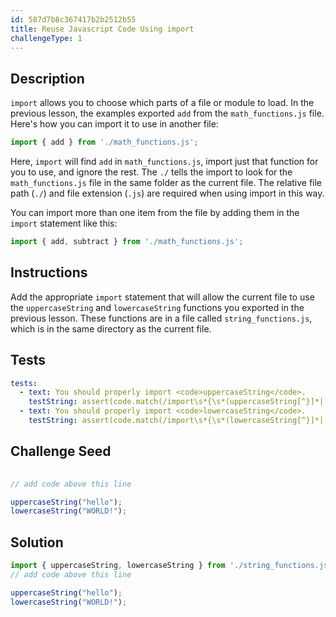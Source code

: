 ```yaml
---
id: 587d7b8c367417b2b2512b55
title: Reuse Javascript Code Using import
challengeType: 1
---
```


## Description
<section id='description'>
<code>import</code> allows you to choose which parts of a file or module to load. In the previous lesson, the examples exported <code>add</code> from the <code>math_functions.js</code> file. Here's how you can import it to use in another file:

```js
import { add } from './math_functions.js';
```

Here, <code>import</code> will find <code>add</code> in <code>math_functions.js</code>, import just that function for you to use, and ignore the rest. The <code>./</code> tells the import to look for the <code>math_functions.js</code> file in the same folder as the current file. The relative file path (<code>./</code>) and file extension (<code>.js</code>) are required when using import in this way.

You can import more than one item from the file by adding them in the <code>import</code> statement like this:

```js
import { add, subtract } from './math_functions.js';
```

</section>

## Instructions
<section id='instructions'>
Add the appropriate <code>import</code> statement that will allow the current file to use the <code>uppercaseString</code> and <code>lowercaseString</code> functions you exported in the previous lesson. These functions are in a file called <code>string_functions.js</code>, which is in the same directory as the current file.
</section>

## Tests
<section id='tests'>

```yml
tests:
  - text: You should properly import <code>uppercaseString</code>.
    testString: assert(code.match(/import\s*{\s*(uppercaseString[^}]*|[^,]*,\s*uppercaseString\s*)}\s+from\s+('|")\.\/string_functions\.js\2/g));
  - text: You should properly import <code>lowercaseString</code>.
    testString: assert(code.match(/import\s*{\s*(lowercaseString[^}]*|[^,]*,\s*lowercaseString\s*)}\s+from\s+('|")\.\/string_functions\.js\2/g));
```

</section>

## Challenge Seed
<section id='challengeSeed'>
<div id='js-seed'>

```js
  
// add code above this line

uppercaseString("hello");
lowercaseString("WORLD!");
```

</div>
</section>

## Solution
<section id='solution'>

```js
import { uppercaseString, lowercaseString } from './string_functions.js';
// add code above this line

uppercaseString("hello");
lowercaseString("WORLD!");
```

</section>
